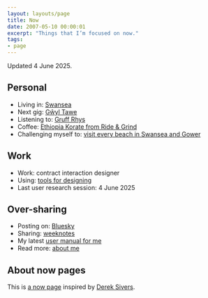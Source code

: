 ```yaml
---
layout: layouts/page
title: Now
date: 2007-05-10 00:00:01
excerpt: "Things that I’m focused on now."
tags:
- page
---
```


Updated 4 June 2025.

## Personal

- Living in: [Swansea](/blog/things-to-do-in-swansea/)
- Next gig: [Gŵyl Tawe](https://mentrauiaith.cymru/en/first-details-announced-for-gwyl-tawe-2025/)
- Listening to: [Gruff Rhys](https://gruffrhys.com/)
- Coffee: [Ethiopia Korate from Ride & Grind](https://www.ridegrind.com/product/ethiopia-korate/)
- Challenging myself to: [visit every beach in Swansea and Gower](/blog/visiting-all-the-beaches-in-swansea-and-gower/)

## Work

- Work: contract interaction designer
- Using: [tools for designing](/uses)
- Last user research session: 4 June 2025

## Over-sharing

- Posting on: [Bluesky](https://bsky.app/profile/benjystanton.co.uk)
- Sharing: [weeknotes](/blog/category/weeknotes)
- My latest [user manual for me](/blog/a-user-manual-for-me-version-3/)
- Read more: [about me](/about)

## About now pages

This is [a now page](https://nownownow.com/about) inspired by [Derek Sivers](https://sive.rs/now).
